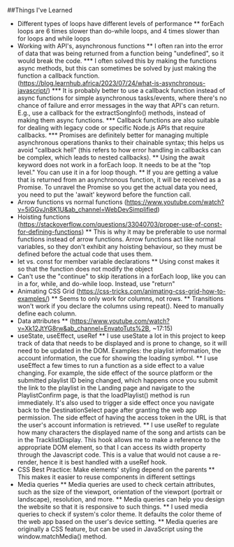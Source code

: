 ##Things I've Learned
* Different types of loops have different levels of performance
** forEach loops are 6 times slower than do-while loops, and 4 times slower than for loops and while loops
* Working with API's, asynchronous functions
** I often ran into the error of data that was being returned from a function being "undefined", so it would break the code. 
*** I often solved this by making the functions async methods, but this can sometimes be solved by just making the function a callback function. (https://blog.learnhub.africa/2023/07/24/what-is-asynchronous-javascript/) 
*** It is probably better to use a callback function instead of async functions for simple asynchronous tasks/events, where there's no chance of failure and error messages in the way that API's can return. E.g., use a callback for the extractSongInfo() methods, instead of making them async functions.
*** Callback functions are also suitable for dealing with legacy code or specific Node.js APIs that require callbacks.
*** Promises are definitely better for managing multiple asynchronous operations thanks to their chainable syntax; this helps us avoid "callback hell" (this refers to how error handling in callbacks can be complex, which leads to nested callbacks).
** Using the await keyword does not work in a forEach loop. It needs to be at the "top level." You can use it in a for loop though.
** If you are getting a value that is returned from an asynchronous function, it will be received as a Promise. To unravel the Promise so you get the actual data you need, you need to put the 'await' keyword before the function call. 
* Arrow functions vs normal functions (https://www.youtube.com/watch?v=5iGGvJn8K1U&ab_channel=WebDevSimplified)
* Hoisting functions (https://stackoverflow.com/questions/33040703/proper-use-of-const-for-defining-functions)
** This is why it may be preferable to use normal functions instead of arrow functions. Arrow functions act like normal variables, so they don't exhibit any hoisting behaviour, so they must be defined before the actual code that uses them.
* let vs. const for member variable declarations
** Using const makes it so that the function does not modify the object 
* Can't use the "continue" to skip iterations in a forEach loop, like you can in a for, while, and do-while loop. Instead, use "return"
* Animating CSS Grid (https://css-tricks.com/animating-css-grid-how-to-examples/)
** Seems to only work for columns, not rows.
** Transitions won't work if you declare the columns using repeat(). Need to manually define each column.  
* Data attributes
** (https://www.youtube.com/watch?v=Xk12JtYG8rw&ab_channel=EnvatoTuts%2B, ~17:15)
* useState, useEffect, useRef
** I use useState a lot in this project to keep track of data that needs to be displayed and is prone to change, so it will need to be updated in the DOM. Examples: the playlist information, the account information, the cue for showing the loading symbol. 
** I use useEffect a few times to run a function as a side effect to a value changing. For example, the side effect of the source platform or the submitted playlist ID being changed, which happens once you submit the link to the playlist in the Landing page and navigate to the PlaylistConfirm page, is that the loadPlaylist() method is run immediately. It's also used to trigger a side effect once you navigate back to the DestinationSelect page after granting the web app permission. The side effect of having the access token in the URL is that the user's account information is retrieved.
** I use useRef to regulate how many characters the displayed name of the song and artists can be in the TracklistDisplay. This hook allows me to make a reference to the appropriate DOM element, so that I can access its width property through the Javascript code. This is a value that would not cause a re-render, hence it is best handled with a useRef hook.
* CSS Best Practice: Make elements' styling depend on the parents
** This makes it easier to reuse components in different settings
* Media queries
** Media queries are used to check certain attributes, such as the size of the viewport, orientation of the viewport (portrait or landscape), resolution, and more.
** Media queries can help you design the website so that it is responsive to such things.
** I used media queries to check if system's color theme. It defaults the color theme of the web app based on the user's device setting.
** Media queries are originally a CSS feature, but can be used in JavaScript using the window.matchMedia() method.
